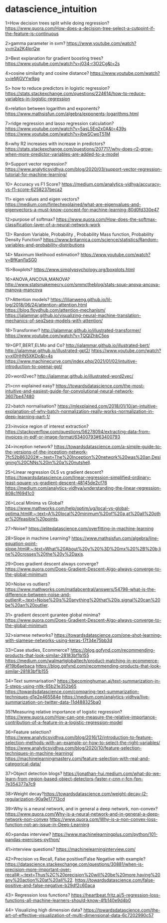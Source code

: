 # datascience_intuition

1>How decision trees split while doing regression?
https://www.quora.com/How-does-a-decision-tree-select-a-cutpoint-if-the-feature-is-continuous

2>gamma parameter in svm?
https://www.youtube.com/watch?v=m2a2K4lprQw

3>Best explanation for gradient boosting trees?
https://www.youtube.com/watch?v=j034-r3O2Cg&t=2s

4>cosine similarity and cosine distance?
https://www.youtube.com/watch?v=ieMjGVYw9ag

5> how to reduce predictors in logistic regression?
https://stats.stackexchange.com/questions/224614/how-to-reduce-variables-in-logistic-regression

6>relation between logarithm and exponents?
https://www.mathsisfun.com/algebra/exponents-logarithms.html

7>ridge regression and lasso regression calculation?
https://www.youtube.com/watch?v=5asL5Eq2x0A&t=439s
https://www.youtube.com/watch?v=jbwSCwoT51M

8>why R2 increases with increase in predictors?
https://stats.stackexchange.com/questions/207717/why-does-r2-grow-when-more-predictor-variables-are-added-to-a-model

9>Support vector regression?
https://www.analyticsvidhya.com/blog/2020/03/support-vector-regression-tutorial-for-machine-learning/

10> Accuracy vs F1 Score?
https://medium.com/analytics-vidhya/accuracy-vs-f1-score-6258237beca2

11> eigen values and eigen vectors?
https://medium.com/fintechexplained/what-are-eigenvalues-and-eigenvectors-a-must-know-concept-for-machine-learning-80d0fd330e47

12>purpose of softmax?
https://www.quora.com/How-does-the-softmax-classification-layer-of-a-neural-network-work


13> Random Variable, Probability , Probability Mass function, Probability Density Function?
https://www.britannica.com/science/statistics/Random-variables-and-probability-distributions


14> Maximum likelihood estimation?
https://www.youtube.com/watch?v=BfKanl1aSG0

15>Boxplots?
https://www.simplypsychology.org/boxplots.html

16>ANOVA,ANCOVA,MANOVA?
http://www.statsmakemecry.com/smmctheblog/stats-soup-anova-ancova-manova-mancova

17>Attention models?
https://lilianweng.github.io/lil-log/2018/06/24/attention-attention.html
https://blog.floydhub.com/attention-mechanism/
https://jalammar.github.io/visualizing-neural-machine-translation-mechanics-of-seq2seq-models-with-attention/

18>Transformer?
http://jalammar.github.io/illustrated-transformer/ 
https://www.youtube.com/watch?v=TQQlZhbC5ps

19>GPT,BERT,ELMo and Co?
http://jalammar.github.io/illustrated-bert/
http://jalammar.github.io/illustrated-gpt2/
https://www.youtube.com/watch?v=xI0HHN5XKDo&t=4s
https://www.machinecurve.com/index.php/2021/01/02/intuitive-introduction-to-openai-gpt/

20>word2vec?
http://jalammar.github.io/illustrated-word2vec/

21>cnn explained easy?
https://towardsdatascience.com/the-most-intuitive-and-easiest-guide-for-convolutional-neural-network-3607be47480

22>batch normalisation?
https://mlexplained.com/2018/01/10/an-intuitive-explanation-of-why-batch-normalization-really-works-normalization-in-deep-learning-part-1/

23>invoice region of interest extraction?
https://stackoverflow.com/questions/56278094/extracting-data-from-invoices-in-pdf-or-image-format/63400793#63400793

24>inception network?
https://towardsdatascience.com/a-simple-guide-to-the-versions-of-the-inception-network-7fc52b863202#:~:text=The%20Inception%20network%20was%20an,Designing%20CNNs%20in%20a%20nutshell.

25>Linear regression OLS vs gradient descent?
https://towardsdatascience.com/linear-regression-simplified-ordinary-least-square-vs-gradient-descent-48145de2cf76
https://medium.com/analytics-vidhya/understanding-the-linear-regression-808c1f6941c0

26>Local Minima vs Global?
https://www.mathworks.com/help/optim/ug/local-vs-global-optima.html#:~:text=A%20local%20minimum%20of%20a,at%20all%20other%20feasible%20points.

27>Noise?
https://elitedatascience.com/overfitting-in-machine-learning

28>Slope in machine Learning?
https://www.mathsisfun.com/algebra/line-equation-point-slope.html#:~:text=What%20About%20y%20%3D%20mx%20%2B%20b,line%20crosses%20the%20y%2Daxis.

29>Does gradient descent always converge?
https://www.quora.com/Does-Gradient-Descent-Algo-always-converge-to-the-global-minimum

30>Noise vs outliers?
https://www.mathworks.com/matlabcentral/answers/54798-what-is-the-difference-between-noise-and-outlier#:~:text=Noise%20is%20anything%20that%20is,signal%20can%20be%20an%20outlier.

31> gradient descent gurantee global minima?
https://www.quora.com/Does-Gradient-Descent-Algo-always-converge-to-the-global-minimum

32>siamese networks?
https://towardsdatascience.com/one-shot-learning-with-siamese-networks-using-keras-17f34e75bb3d

33>Case studies, Ecommerce?
https://blog.gofynd.com/recommending-products-that-look-similar-28183bf1b155
https://medium.com/walmartglobaltech/product-matching-in-ecommerce-4f19b6aebaca
https://blog.gofynd.com/recommending-products-that-look-similar-28183bf1b155

34>Text summarisation?
https://becominghuman.ai/text-summarization-in-5-steps-using-nltk-65b21e352b65
https://towardsdatascience.com/comparing-text-summarization-techniques-d1e2e465584e
https://medium.com/analytics-vidhya/live-summarization-on-twitter-data-11d488325ba0

35?Measuring relative importance of logistic regression?
https://www.quora.com/How-can-one-measure-the-relative-importance-contribution-of-a-feature-in-a-logistic-regression-model

36>Feature selection?https://www.analyticsvidhya.com/blog/2016/12/introduction-to-feature-selection-methods-with-an-example-or-how-to-select-the-right-variables/
https://www.analyticsvidhya.com/blog/2020/10/feature-selection-techniques-in-machine-learning/
https://machinelearningmastery.com/feature-selection-with-real-and-categorical-data/

37>Object detection blogs?
https://jonathan-hui.medium.com/what-do-we-learn-from-region-based-object-detectors-faster-r-cnn-r-fcn-fpn-7e354377a7c9

38>Weight decay?https://towardsdatascience.com/weight-decay-l2-regularization-90a9e17713cd

39>Why is a neural network, and in general a deep network, non-convex?
https://www.quora.com/Why-is-a-neural-network-and-in-general-a-deep-network-non-convex
https://www.quora.com/Why-is-a-non-convex-loss-function-not-an-issue-in-Deep-Learning

40>pandas interview?
https://www.machinelearningplus.com/python/101-pandas-exercises-python/

41>interview questions?
https://machinelearninginterview.com/

42>Precision vs Recall, False positive/False Negative with example?
https://datascience.stackexchange.com/questions/30881/when-is-precision-more-important-over-recall#:~:text=Thus%2C%20precision%20will%20be%20more,having%20any%20action%20at%20all%22.
https://towardsdatascience.com/false-positive-and-false-negative-b29df2c60aca

43> Regression loss functions?
https://heartbeat.fritz.ai/5-regression-loss-functions-all-machine-learners-should-know-4fb140e9d4b0

44> Visualizing high dimension data?
https://towardsdatascience.com/the-art-of-effective-visualization-of-multi-dimensional-data-6c7202990c57

